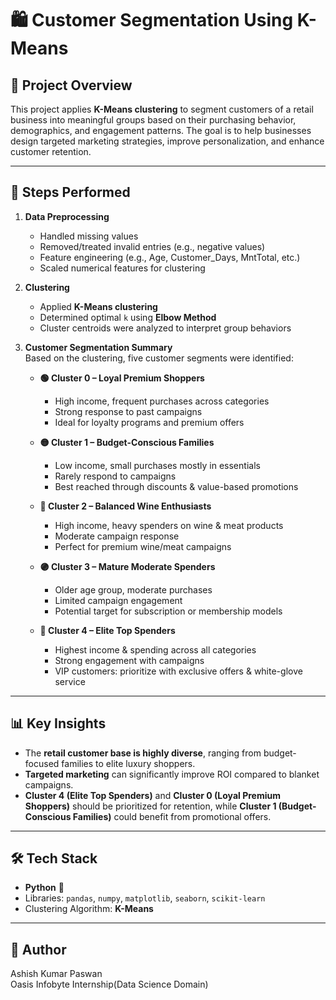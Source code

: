 # 🛍️ Customer Segmentation Using K-Means  

## 📌 Project Overview  
This project applies **K-Means clustering** to segment customers of a retail business into meaningful groups based on their purchasing behavior, demographics, and engagement patterns. The goal is to help businesses design targeted marketing strategies, improve personalization, and enhance customer retention.  

---

## 🔧 Steps Performed  
1. **Data Preprocessing**  
   - Handled missing values  
   - Removed/treated invalid entries (e.g., negative values)  
   - Feature engineering (e.g., Age, Customer_Days, MntTotal, etc.)  
   - Scaled numerical features for clustering  

2. **Clustering**  
   - Applied **K-Means clustering**  
   - Determined optimal `k` using **Elbow Method** 
   - Cluster centroids were analyzed to interpret group behaviors  

3. **Customer Segmentation Summary**  
   Based on the clustering, five customer segments were identified:  

   - **🟢 Cluster 0 – Loyal Premium Shoppers**  
     - High income, frequent purchases across categories  
     - Strong response to past campaigns  
     - Ideal for loyalty programs and premium offers  

   - **🟡 Cluster 1 – Budget-Conscious Families**  
     - Low income, small purchases mostly in essentials  
     - Rarely respond to campaigns  
     - Best reached through discounts & value-based promotions  

   - **🔵 Cluster 2 – Balanced Wine Enthusiasts**  
     - High income, heavy spenders on wine & meat products  
     - Moderate campaign response  
     - Perfect for premium wine/meat campaigns  

   - **🟣 Cluster 3 – Mature Moderate Spenders**  
     - Older age group, moderate purchases  
     - Limited campaign engagement  
     - Potential target for subscription or membership models  

   - **🔴 Cluster 4 – Elite Top Spenders**  
     - Highest income & spending across all categories  
     - Strong engagement with campaigns  
     - VIP customers: prioritize with exclusive offers & white-glove service  

---

## 📊 Key Insights  
- The **retail customer base is highly diverse**, ranging from budget-focused families to elite luxury shoppers.  
- **Targeted marketing** can significantly improve ROI compared to blanket campaigns.  
- **Cluster 4 (Elite Top Spenders)** and **Cluster 0 (Loyal Premium Shoppers)** should be prioritized for retention, while **Cluster 1 (Budget-Conscious Families)** could benefit from promotional offers.  

---

## 🛠️ Tech Stack  
- **Python** 🐍  
- Libraries: `pandas`, `numpy`, `matplotlib`, `seaborn`, `scikit-learn`  
- Clustering Algorithm: **K-Means**  

---

## 👤 Author  
Ashish Kumar Paswan  
Oasis Infobyte Internship(Data Science Domain)

